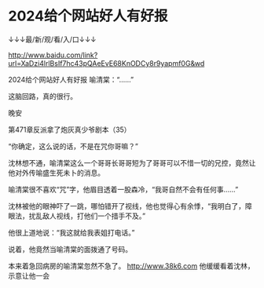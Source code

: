 # 2024给个网站好人有好报

↓↓↓最/新/观/看/入/口↓↓↓

http://www.baidu.com/link?url=XaDzi4lrlBsIf7hc43pQAeEvE68KnODCy8r9yapmf0G&wd

2024给个网站好人有好报
喻清棠：“……”

这脑回路，真的很行。

晚安

第471章反派拿了炮灰真少爷剧本（35）

“你确定，这么说的话，不是在咒你哥嘛？”

沈林想不通，喻清棠这么一个哥哥长哥哥短为了哥哥可以不惜一切的兄控，竟然让他对外传喻盛生死未卜的消息。

喻清棠很不喜欢“咒”字，他眉目透着一股森冷，“我哥自然不会有任何事……”

沈林被他的眼神吓了一跳，哪怕错开了视线，他也觉得心有余悸，“我明白了，障眼法，扰乱敌人视线，打他们一个措手不及。”

他很上道地说：“我这就给我表姐打电话。”

说着，他竟然当喻清棠的面拨通了号码。

本来着急回病房的喻清棠忽然不急了。
http://www.38k6.com
他缓缓看着沈林，示意让他一会
